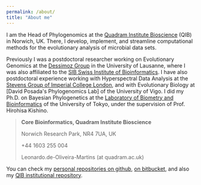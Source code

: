 ```yaml
---
permalink: /about/
title: "About me"
---
```


I am the Head of Phylogenomics at the [Quadram Institute Bioscience](https://quadram.ac.uk/) (QIB) in Norwich, UK. 
There, I develop, implement, and streamline computational methods for the evolutionary analysis of microbial data sets.


Previously I was a postdoctoral researcher working on Evolutionary Genomics at the [Dessimoz Group](http://lab.dessimoz.org) in the University of Lausanne, 
where I was also affiliated to the [SIB Swiss Institute of Bioinformatics](https://www.isb-sib.ch). 
I have also postdoctoral experience working with Hyperspectral Data Analysis at the [Stevens Group of Imperial College London](http://www.stevensgroup.org), 
and with Evolutionary Biology at [David Posada's Phylogenomics Lab] of the University of Vigo. 
I did my Ph.D. on Bayesian Phylogenetics at the [Laboratory of Biometry and Bioinformatics](https://sites.google.com/a/ut-biomet.org/lbm/home) of the University of Tokyo, 
under the supervision of Prof. Hirohisa Kishino. 


> **Core Bioinformatics, Quadram Institute Bioscience**
>
>  Norwich Research Park, NR4 7UA, UK
>
>  +44 1603 255 004
>  
> Leonardo.de-Oliveira-Martins (at quadram.ac.uk)

You can check my [personal repositories on github](https://github.com/leomrtns), 
[on bitbucket](https://bitbucket.org/leomrtns/), and also 
my [QIB institutional repository](https://github.com/quadram-institute-bioscience).

